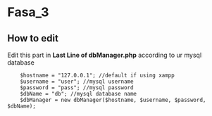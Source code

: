 # Fasa_3

## How to edit

Edit this part in **Last Line of dbManager.php** according to ur mysql database

```
    $hostname = "127.0.0.1"; //default if using xampp
    $username = "user"; //mysql username
    $password = "pass"; //mysql password
    $dbName = "db"; //mysql database name
    $dbManager = new dbManager($hostname, $username, $password, $dbName);
```


